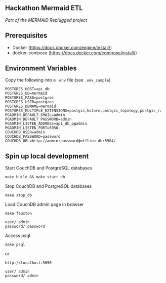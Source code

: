 Hackathon Mermaid ETL
---------------------


_Part of the MERMAID Replugged project_


## Prerequisites

- Docker (https://docs.docker.com/engine/install/)
- docker-compose (https://docs.docker.com/compose/install/)



## Environment Variables

Copy the following into a `.env` file (see `.env_sample`)
```
POSTGRES_HOST=api_db
POSTGRES_DB=mermaid
POSTGRES_PASS=postgres
POSTGRES_USER=postgres
POSTGRES_DBNAME=mermaid
POSTGRES_MULTIPLE_EXTENSIONS=postgis,hstore,postgis_topology,postgis_raster,pgrouting
PGADMIN_DEFAULT_EMAIL=admin
PGADMIN_DEFAULT_PASSWORD=admin
PGADMIN_LISTEN_ADDRESS=api_db_pgadmin
PGADMIN_LISTEN_PORT=5050
COUCHDB_USER=admin
COUCHDB_PASSWORD=password
COUCHDB_URL=http://admin:password@offline_db:5984/
```

## Spin up local development


Start CouchDB and PostgreSQL databases

`make build && make start_db`

Stop CouchDB and PostgreSQL databases

`make stop_db`

Load CouchDB admin page in browser

```
make fauxton

user/ admin
password/ password

```

Access psql

```
make psql

```
or 
```
http://localhost:5050

user/ admin
password/ admin
```



